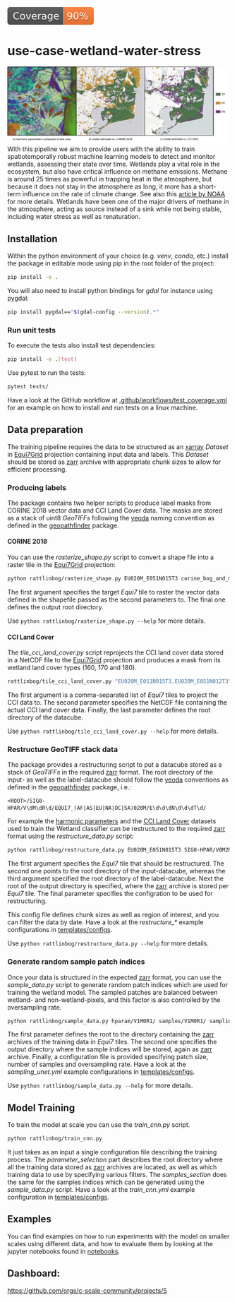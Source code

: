 [![Coverage badge](https://github.com/c-scale-community/use-case-wetland-water-stress/raw/python-coverage-comment-action-data/badge.svg)](https://github.com/c-scale-community/use-case-wetland-water-stress/tree/python-coverage-comment-action-data)

# use-case-wetland-water-stress

![wetland-header](doc/images/wetland-header-img.png)
With this pipeline we aim to provide users with the ability to train spatiotemporally robust machine learning models to
detect and monitor wetlands, assessing their state over time.
Wetlands play a vital role in the ecosystem, but also have critical influence on methane emissions.
Methane is around 25 times as powerful in trapping heat in the atmosphere, but because it does not stay in the
atmosphere as long, it more has a short-term influence on the rate of climate change.
See also
this [article by NOAA](https://www.noaa.gov/news-release/increase-in-atmospheric-methane-set-another-record-during-2021)
for more details.
Wetlands have been one of the major drivers of methane in the atmosphere, acting as source instead of a sink while not
being stable, including water stress as well as renaturation.

## Installation

Within the python environment of your choice (e.g. _venv_, _conda_, etc.) install the package in editable mode using pip
in the root folder of the project:

```bash
pip install -e .
```

You will also need to install python bindings for _gdal_ for instance using pygdal:

```bash
pip install pygdal=="$(gdal-config --version).*"
```

### Run unit tests

To execute the tests also install test dependencies:

```bash
pip install -e .[test]
```

Use pytest to run the tests:

```bash
pytest tests/
```

Have a look at the GitHub workflow at [.github/workflows/test_coverage.yml](.github/workflows/test_coverage.yml) for an
example on how to install and run tests on a linux machine.

## Data preparation

The training pipeline requires the data to be structured as an [xarray](https://docs.xarray.dev/) _Dataset_
in [Equi7Grid](https://github.com/TUW-GEO/Equi7Grid) projection containing input data and labels. This _Dataset_ should
be stored as [zarr](https://zarr.dev/) archive with appropriate chunk sizes to allow for efficient processing.

### Producing labels

The package contains two helper scripts to produce label masks from CORINE 2018 vector data and CCI Land Cover data. The
masks are stored as a stack of uint8 _GeoTIFFs_ following the [yeoda](https://github.com/TUW-GEO/yeoda) naming
convention as defined in the [geopathfinder](https://github.com/TUW-GEO/geopathfinder) package.

#### CORINE 2018

You can use the _rasterize_shape.py_ script to convert a shape file into a raster tile in
the [Equi7Grid](https://github.com/TUW-GEO/Equi7Grid) projection:

```bash
python rattlinbog/rasterize_shape.py EU020M_E051N015T3 corine_bog_and_marshes.shp rasterized/CORINE_BOG_AND_MARSHES/V1M0R1/
```

The first argument specifies the target _Equi7_ tile to raster the vector data defined in the shapefile passed as the second
parameters to.
The final one defines the output root directory.

Use `python rattlinbog/rasterize_shape.py --help` for more details.

#### CCI Land Cover

The _tile_cci_land_cover.py_ script reprojects the CCI land cover data stored in a NetCDF file to
the [Equi7Grid](https://github.com/TUW-GEO/Equi7Grid) projection and produces a mask from its wetland land cover types (160, 170
and 180).

```bash
rattlinbog/tile_cci_land_cover.py "EU020M_E051N015T3,EU020M_E051N012T3" C3S-LC-L4-LCCS-Map-300m-P1Y-2016-v2.1.1.nc CCI/V1M0R1/EQUI7_EU020M/
```

The first argument is a comma-separated list of _Equi7_ tiles to project the CCI data to.
The second parameter specifies the NetCDF file containing the actual CCI land cover data.
Finally, the last parameter defines the root directory of the datacube.

Use `python rattlinbog/tile_cci_land_cover.py --help` for more details.

### Restructure GeoTIFF stack data

The package provides a restructuring script to put a datacube stored as a stack of _GeoTIFFs_ in the
required [zarr](https://zarr.dev/) format.
The root directory of the input- as well as the label-datacube should follow
the [yeoda](https://github.com/TUW-GEO/yeoda) conventions as defined in
the [geopathfinder](https://github.com/TUW-GEO/geopathfinder) package, i.e.:

```regexp
<ROOT>/SIG0-HPAR/V\dM\dR\d/EQUI7_(AF|AS|EU|NA|OC|SA)020M/E\d\d\dN\d\d\dT\d/
```

For example the [harmonic parameters](https://doi.org/10.48436/x8p2j-1tj74) and
the [CCI Land Cover](https://www.esa-landcover-cci.org/) datasets used to train the Wetland classifier can be
restructured to the required [zarr](https://zarr.dev/) format using the _restructure_data.py_ script:

```bash
python rattlinbog/restructure_data.py EU020M_E051N015T3 SIG0-HPAR/V0M2R1/ CCI/V1M0R1/ hparam/V1M0R1/ restructure_hparams.yml
```

The first argument specifies the _Equi7_ tile that should be restructured.
The second one points to the root directory of the input-datacube, whereas the third argument specified the root
directory of the label-datacube.
Next the root of the output directory is specified, where the [zarr](https://zarr.dev/) archive is stored per _Equi7_
tile.
The final parameter specifies the configration to be used for restructuring.

This config file defines chunk sizes as well as region of interest, and you can filter the data by date.
Have a look at the _restructure\_\*_ example configurations in [templates/configs](templates/configs).

Use `python rattlinbog/restructure_data.py --help` for more details.

### Generate random sample patch indices

Once your data is structured in the expected [zarr](https://zarr.dev/) format, you can use the _sample_data.py_ script to
generate random patch indices which are used for training the wetland model. The sampled patches are balanced between
wetland- and non-wetland-pixels, and this factor is also controlled by the oversampling rate.

```bash
python rattlinbog/sample_data.py hparam/V1M0R1/ samples/V1M0R1/ sampling_unet.yml
```

The first parameter defines the root to the directory containing the [zarr](https://zarr.dev/) archives of the training
data in _Equi7_ tiles.
The second one specifies the output directory where the sample indices will be stored, again
as [zarr](https://zarr.dev/) archive.
Finally, a configuration file is provided specifying patch size, number of samples and oversampling rate.
Have a look at the _sampling_unet.yml_ example configurations in [templates/configs](templates/configs).

Use `python rattlinbog/sample_data.py --help` for more details.

## Model Training

To train the model at scale you can use the _train_cnn.py_ script.

```bash
python rattlinbog/train_cnn.py
```

It just takes as an input a single configuration file describing the training process.
The _parameter_selection_ part describes the root directory where all the training data stored as [zarr](https://zarr.dev/) archives are located, as well as which training data to use by specifying various filters.
The _samples_section_ does the same for the samples indices which can be generated using the _sample_data.py_ script.
Have a look at the _train\_cnn.yml_ example configuration in [templates/configs](templates/configs).

## Examples

You can find examples on how to run experiments with the model on smaller scales using different data, and how to evaluate them by looking at the jupyter notebooks found in [notebooks](notebooks/).

## Dashboard:

https://github.com/orgs/c-scale-community/projects/5
